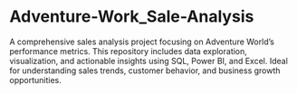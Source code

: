 # Adventure-Work_Sale-Analysis
A comprehensive sales analysis project focusing on Adventure World’s performance metrics. This repository includes data exploration, visualization, and actionable insights using SQL, Power BI, and Excel. Ideal for understanding sales trends, customer behavior, and business growth opportunities.
